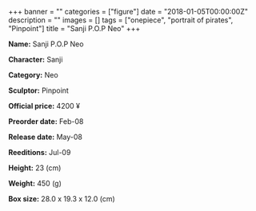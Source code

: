 +++
banner = ""
categories = ["figure"]
date = "2018-01-05T00:00:00Z"
description = ""
images = []
tags = ["onepiece", "portrait of pirates", "Pinpoint"]
title = "Sanji P.O.P Neo"
+++

**Name:** Sanji P.O.P Neo

**Character:** Sanji

**Category:** Neo 

**Sculptor:** Pinpoint

**Official price:** 4200 ¥

**Preorder date:** Feb-08

**Release date:** May-08

**Reeditions:** Jul-09

**Height:** 23 (cm)

**Weight:** 450 (g)

**Box size:** 28.0 x 19.3 x 12.0 (cm)




